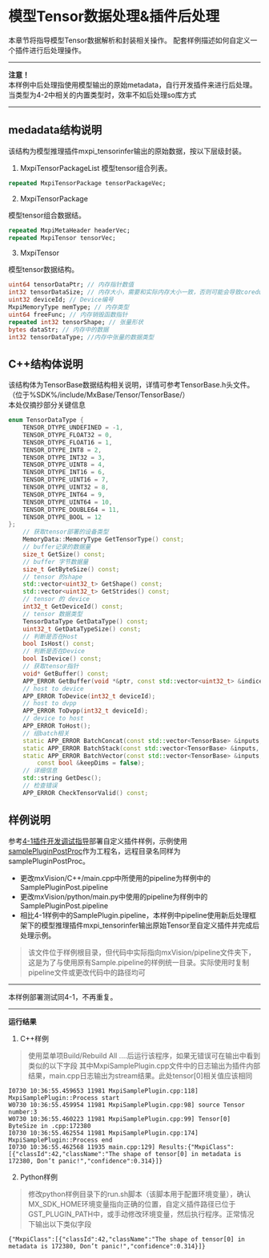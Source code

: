 # 模型Tensor数据处理&插件后处理

本章节将指导模型Tensor数据解析和封装相关操作。
配套样例描述如何自定义一个插件进行后处理操作。
****
**注意！**  
本样例中后处理指使用模型输出的原始metadata，自行开发插件来进行后处理。  
当类型为4-2中相关的内置类型时，效率不如后处理so库方式
****

## medadata结构说明
该结构为模型推理插件mxpi_tensorinfer输出的原始数据，按以下层级封装。

1. MxpiTensorPackageList
模型tensor组合列表。
```protobuf
repeated MxpiTensorPackage tensorPackageVec;
```
2. MxpiTensorPackage

模型tensor组合数据结。
```protobuf
repeated MxpiMetaHeader headerVec;
repeated MxpiTensor tensorVec;
```
3. MxpiTensor

模型tensor数据结构。
```protobuf
uint64 tensorDataPtr; // 内存指针数值
int32 tensorDataSize; // 内存大小，需要和实际内存大小一致，否则可能会导致coredump
uint32 deviceId; // Device编号
MxpiMemoryType memType; // 内存类型
uint64 freeFunc; // 内存销毁函数指针
repeated int32 tensorShape; // 张量形状
bytes dataStr; // 内存中的数据
int32 tensorDataType; //内存中张量的数据类型
```

## C++结构体说明
该结构体为TensorBase数据结构相关说明，详情可参考TensorBase.h头文件。  
（位于%SDK%/include/MxBase/Tensor/TensorBase/）  
本处仅摘抄部分关键信息
```c++
enum TensorDataType {
    TENSOR_DTYPE_UNDEFINED = -1,
    TENSOR_DTYPE_FLOAT32 = 0,
    TENSOR_DTYPE_FLOAT16 = 1,
    TENSOR_DTYPE_INT8 = 2,
    TENSOR_DTYPE_INT32 = 3,
    TENSOR_DTYPE_UINT8 = 4,
    TENSOR_DTYPE_INT16 = 6,
    TENSOR_DTYPE_UINT16 = 7,
    TENSOR_DTYPE_UINT32 = 8,
    TENSOR_DTYPE_INT64 = 9,
    TENSOR_DTYPE_UINT64 = 10,
    TENSOR_DTYPE_DOUBLE64 = 11,
    TENSOR_DTYPE_BOOL = 12
};
    // 获取tensor部署的设备类型
    MemoryData::MemoryType GetTensorType() const;
    // buffer记录的数据量
    size_t GetSize() const;
    // buffer 字节数据量
    size_t GetByteSize() const;
    // tensor 的shape
    std::vector<uint32_t> GetShape() const;
    std::vector<uint32_t> GetStrides() const;
    // tensor 的 device
    int32_t GetDeviceId() const;
    // tensor 数据类型
    TensorDataType GetDataType() const;
    uint32_t GetDataTypeSize() const;
    // 判断是否在Host
    bool IsHost() const;
    // 判断是否在Device
    bool IsDevice() const;
    // 获取tensor指针
    void* GetBuffer() const;
    APP_ERROR GetBuffer(void *&ptr, const std::vector<uint32_t> &indices) const;
    // host to device
    APP_ERROR ToDevice(int32_t deviceId);
    // host to dvpp
    APP_ERROR ToDvpp(int32_t deviceId);
    // device to host
    APP_ERROR ToHost();
    // 组batch相关
    static APP_ERROR BatchConcat(const std::vector<TensorBase> &inputs, TensorBase &output);
    static APP_ERROR BatchStack(const std::vector<TensorBase> &inputs, TensorBase &output);
    static APP_ERROR BatchVector(const std::vector<TensorBase> &inputs, TensorBase &output,
        const bool &keepDims = false);
    // 详细信息
    std::string GetDesc();
    // 检查错误
    APP_ERROR CheckTensorValid() const;
```
## 样例说明
参考[4-1插件开发调试指导](4-1插件开发调试指导.md)部署自定义插件样例，示例使用[samplePluginPostProc](../../tutorials/samplePluginPostProc/)作为工程名，远程目录名同样为samplePluginPostProc。  
- 更改mxVision/C++/main.cpp中所使用的pipeline为样例中的SamplePluginPost.pipeline
- 更改mxVision/python/main.py中使用的pipeline为样例中的SamplePluginPost.pipeline
- 相比4-1样例中的SamplePlugin.pipeline，本样例中pipeline使用新后处理框架下的模型推理插件mxpi_tensorinfer输出原始Tensor至自定义插件并完成后处理示例。
>该文件位于样例根目录，但代码中实际指向mxVision/pipeline文件夹下，这是为了与使用原有Sample.pipeline的样例统一目录。实际使用时复制pipeline文件或更改代码中的路径均可  

****
本样例部署测试同4-1，不再重复。
****
**运行结果**
1. C++样例  

>使用菜单项Build/Rebuild All ....后运行该程序，如果无错误可在输出中看到类似的以下字段  其中MxpiSamplePlugin.cpp文件中的日志输出为插件内部结果，main.cpp日志输出为stream结果。此处tensor[0]相关值应该相同
```shell
I0730 10:36:55.459653 11981 MxpiSamplePlugin.cpp:118] MxpiSamplePlugin::Process start
W0730 10:36:55.459954 11981 MxpiSamplePlugin.cpp:98] source Tensor number:3
W0730 10:36:55.460223 11981 MxpiSamplePlugin.cpp:99] Tensor[0] ByteSize in .cpp:172380
I0730 10:36:55.462554 11981 MxpiSamplePlugin.cpp:174] MxpiSamplePlugin::Process end
I0730 10:36:55.462568 11935 main.cpp:129] Results:{"MxpiClass":[{"classId":42,"className":"The shape of tensor[0] in metadata is 172380, Don’t panic!","confidence":0.314}]}
```
2. Python样例  
>修改python样例目录下的run.sh脚本（该脚本用于配置环境变量），确认MX_SDK_HOME环境变量指向正确的位置，自定义插件路径已位于GST_PLUGIN_PATH中，或手动修改环境变量，然后执行程序。正常情况下输出以下类似字段
```shell
{"MxpiClass":[{"classId":42,"className":"The shape of tensor[0] in metadata is 172380, Don’t panic!","confidence":0.314}]}
```